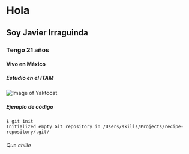 # Hola
## Soy Javier Irraguinda
### Tengo 21 años
#### Vivo en México
##### Estudio en el ITAM
![Image of Yaktocat](https://octodex.github.com/images/yaktocat.png)
##### Ejemplo de código
```
$ git init
Initialized empty Git repository in /Users/skills/Projects/recipe-repository/.git/
```
###### Que chille



